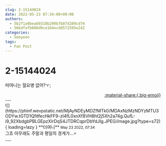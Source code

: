 ```yaml
---
slug: 2-15144024
date: 2022-05-23 07:34:08+09:00
authors:
  - 5b2f1a9bea69318b290b7b87d289cd74
  - 56bdfafb606d9ce1b4ecdd572595e242
categories:
  - Seoyeon
tags:
  - Fan Post
---
```


# 2-15144024

<div class="post-container" markdown="1">
<div class="content-container md-sidebar__scrollwrap" markdown="1">

떠여니는 월요병 없어?ㅜ;

</div>
</div>

<div style="text-align: right;" markdown="1">
<a href="https://weverse.io/fromis9/fanpost/2-15144024" style="text-align: right;">:material-share:{.big-emoji}</a>
</div>
---

<div class="comments-container md-sidebar__scrollwrap" markdown="1">
<div class="comment" markdown="1">
<div class='id-container' markdown="1">
![](https://phinf.wevpstatic.net/MjAyNDEyMDZfMTk0/MDAxNzMzNDYzMTU3ODYw.tGTD1QfitfecHkFF9-zI4fL0xnXf8VH8ht2j5Xh2a74g.QufL-i9_92XbdgbPBLGEpzXIrDqS4JTDRCqprDbYdJIg.JPEG/image.jpg?type=s72){ loading=lazy }
**<span class="artist">더여니</span>** <small>May 23 2022, 07:34</small><br>
</div>
<div class='comment-body' markdown="1">
그쵸 아무래도 주말과 평일의 경계가...⭐️
</div>
</div>
</div>
---
